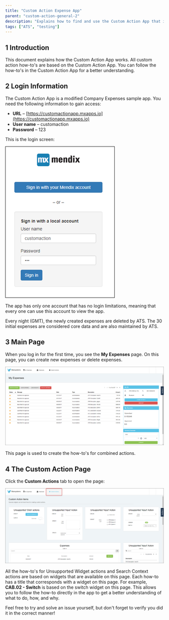 ```yaml
---
title: "Custom Action Expense App"
parent: "custom-action-general-2"
description: "Explains how to find and use the Custom Action App that is used in the how-to's."
tags: ["ATS", "testing"]
---
```


## 1 Introduction

This document explains how the Custom Action App works. All custom action how-to's are based on the Custom Action App. You can follow the how-to's in the Custom Action App for a better understanding.

## 2 Login Information

The Custom Action App is a modified Company Expenses sample app. You need the following information to gain access:

* **URL** – [https://customactionapp.mxapps.io](https://customactionapp.mxapps.io)
* **User name** – customaction
* **Password** – 123

This is the login screen:

![](attachments/custom-action-general-2/custom-action-expense-app-2/company-expenses-login-screen.png)

The app has only one account that has no login limitations, meaning that every one can use this account to view the app.

Every night (GMT), the newly created expenses are deleted by ATS. The 30 initial expenses are considered core data and are also maintained by ATS.

## 3 Main Page

When you log in for the first time, you see the **My Expenses** page. On this page, you can create new expenses or delete expenses.

![](attachments/custom-action-general-2/custom-action-expense-app-2/company-expenses-my-expenses.png)

This page is used to create the how-to's for combined actions.

## 4 The Custom Action Page

Click the **Custom Actions** tab to open the page:

![](attachments/custom-action-general-2/custom-action-expense-app-2/company-expenses-custom-action-page.png)

All the how-to's for Unsupported Widget actions and Search Context actions are based on widgets that are available on this page. Each how-to has a title that corresponds with a widget on this page. For example, **CAB.02 - Switch** is based on the switch widget on this page. This allows you to follow the how-to directly in the app to get a better understanding of what to do, how, and why.

Feel free to try and solve an issue yourself, but don't forget to verify you did it in the correct manner!
